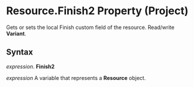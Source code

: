 
# Resource.Finish2 Property (Project)

Gets or sets the local Finish custom field of the resource. Read/write  **Variant**.


## Syntax

 _expression_. **Finish2**

 _expression_ A variable that represents a **Resource** object.

